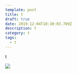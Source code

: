 ```yaml
---
template: post
title: t
draft: true
date: 2019-12-04T10:30:03.709Z
description: t
category: t
tags:
  - t
---
```

t

![](https://cloud.netlifyusercontent.com/assets/d8a69aa4-7fd0-447c-a901-2dc90447994d/a8ee27ae-5795-4b85-88ca-39451eec8b06/cs.jpeg)

